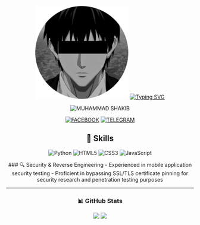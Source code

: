 <body>
  <div align="center">
    <img src="./MUH4MM4D-SH4KIB.png" alt="MUHAMMAD SHAKIB" width="250">
    <a href="https://git.io/typing-svg"><img src="https://readme-typing-svg.herokuapp.com?font=Caveat+Brush&size=30&pause=1000&color=000115&center=true&random=false&width=435&lines=It's+Me+MUHAMMAD+SHAKIB;Founder+of+DARK+SOUL" alt="Typing SVG" /></a>
    <p> <img src="https://komarev.com/ghpvc/?username=MUH4MMAD-SH4KIB&label=Profile%20viewd%20by&color=000115&style=for-the-badge" alt="MUHAMMAD SHAKIB" /> </p>
    <p>
      <a href="https://www.facebook.com/MUH4MM4DSH4KIB"><img src="https://img.shields.io/badge/Facebook-%231877F2.svg?&style=for-the-badge&logo=Facebook&logoColor=white" alt="FACEBOOK"></a>
      <a href="https://t.me/MUH4MM4DSH4KIB"><img src="https://img.shields.io/badge/Telegram-%232CA5E0.svg?&style=for-the-badge&logo=telegram&logoColor=white" alt="TELEGRAM"></a>
    </p>
    <h2>💼 Skills</h2>
    <p>
    <img src="https://img.shields.io/badge/Python-3776AB?style=for-the-badge&logo=python&logoColor=white" alt="Python">
      <img src="https://img.shields.io/badge/HTML5-E34F26?style=for-the-badge&logo=html5&logoColor=white" alt="HTML5">
      <img src="https://img.shields.io/badge/CSS3-1572B6?style=for-the-badge&logo=css3&logoColor=white" alt="CSS3">
      <img src="https://shields.io/badge/JavaScript-F7DF1E?logo=JavaScript&logoColor=000&style=for-the-badge" alt="JavaScript">
    </p>
    ### 🔍 Security & Reverse Engineering
- Experienced in mobile application security testing  
- Proficient in bypassing SSL/TLS certificate pinning for security research and penetration testing purposes

---

### 📊 GitHub Stats

<div align="center">
  <img src="https://github-readme-stats.vercel.app/api?username=MUH4MM4D-SH4KIB&show_icons=true&theme=synthwave" width="48%" />
  <img src="https://github-readme-stats.vercel.app/api/top-langs/?username=MUH4MM4D-SH4KIB&langs_count=10&theme=tokyonight&layout=compact" width="48%" />
</div>
  </div>
</body>
